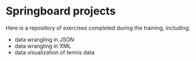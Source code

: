 # Springboard projects
Here is a repository of exercises completed during the training, including:
+ data wrangling in JSON
+ data wrangling in XML
+ data visualization of tennis data
